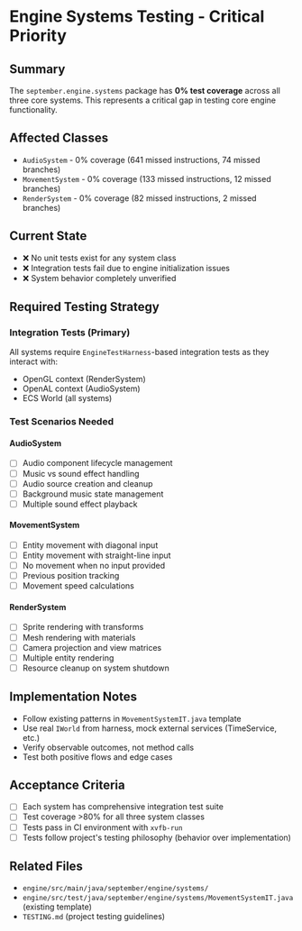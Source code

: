 # Engine Systems Testing - Critical Priority

## Summary
The `september.engine.systems` package has **0% test coverage** across all three core systems. This represents a critical gap in testing core engine functionality.

## Affected Classes
- `AudioSystem` - 0% coverage (641 missed instructions, 74 missed branches)
- `MovementSystem` - 0% coverage (133 missed instructions, 12 missed branches)  
- `RenderSystem` - 0% coverage (82 missed instructions, 2 missed branches)

## Current State
- ❌ No unit tests exist for any system class
- ❌ Integration tests fail due to engine initialization issues
- ❌ System behavior completely unverified

## Required Testing Strategy

### Integration Tests (Primary)
All systems require `EngineTestHarness`-based integration tests as they interact with:
- OpenGL context (RenderSystem)
- OpenAL context (AudioSystem)  
- ECS World (all systems)

### Test Scenarios Needed

#### AudioSystem
- [ ] Audio component lifecycle management
- [ ] Music vs sound effect handling
- [ ] Audio source creation and cleanup
- [ ] Background music state management
- [ ] Multiple sound effect playback

#### MovementSystem  
- [ ] Entity movement with diagonal input
- [ ] Entity movement with straight-line input
- [ ] No movement when no input provided
- [ ] Previous position tracking
- [ ] Movement speed calculations

#### RenderSystem
- [ ] Sprite rendering with transforms
- [ ] Mesh rendering with materials
- [ ] Camera projection and view matrices
- [ ] Multiple entity rendering
- [ ] Resource cleanup on system shutdown

## Implementation Notes
- Follow existing patterns in `MovementSystemIT.java` template
- Use real `IWorld` from harness, mock external services (TimeService, etc.)
- Verify observable outcomes, not method calls
- Test both positive flows and edge cases

## Acceptance Criteria
- [ ] Each system has comprehensive integration test suite
- [ ] Test coverage >80% for all three system classes
- [ ] Tests pass in CI environment with `xvfb-run`
- [ ] Tests follow project's testing philosophy (behavior over implementation)

## Related Files
- `engine/src/main/java/september/engine/systems/`
- `engine/src/test/java/september/engine/systems/MovementSystemIT.java` (existing template)
- `TESTING.md` (project testing guidelines)